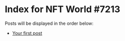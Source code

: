# Index for NFT World #7213
Posts will be displayed in the order below:

- [Your first post](./001-first.md)

